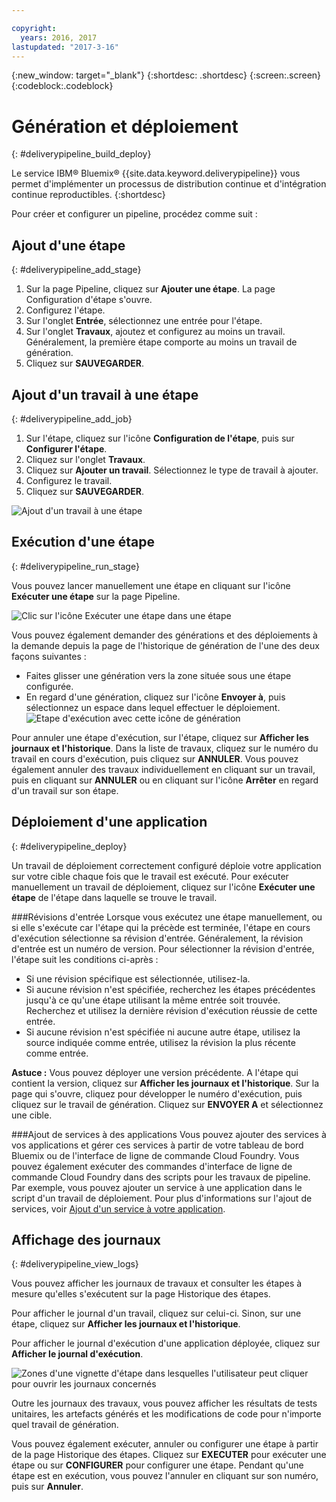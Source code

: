 ```yaml
---

copyright:
  years: 2016, 2017
lastupdated: "2017-3-16"
---
```

<!-- Copyright info at top of file: REQUIRED
    The copyright info is YAML content that must occur at the top of the MD file, before attributes are listed.
    It must be surrounded by 3 dashes.
    The value "years" can contain just one year or a two years separated by a comma. (years: 2014, 2016)
    Indentation as per the previous template must be preserved.
-->

{:new_window: target="_blank"}
{:shortdesc: .shortdesc}
{:screen:.screen}
{:codeblock:.codeblock}

# Génération et déploiement
{: #deliverypipeline_build_deploy}

Le service IBM&reg; Bluemix&reg; {{site.data.keyword.deliverypipeline}} vous permet d'implémenter un processus de distribution continue et d'intégration continue reproductibles.
{:shortdesc}

Pour créer et configurer un pipeline, procédez comme suit :

## Ajout d'une étape
{: #deliverypipeline_add_stage}

1. Sur la page Pipeline, cliquez sur **Ajouter une étape**. La page Configuration d'étape s'ouvre.
2. Configurez l'étape.
  1. Sur l'onglet **Entrée**, sélectionnez une entrée pour l'étape.
  2. Sur l'onglet **Travaux**, ajoutez et configurez au moins un travail. Généralement, la première étape comporte au moins un travail de génération.
3. Cliquez sur **SAUVEGARDER**.

## Ajout d'un travail à une étape
{: #deliverypipeline_add_job}

1. Sur l'étape, cliquez sur l'icône **Configuration de l'étape**, puis sur **Configurer l'étape**.
2. Cliquez sur l'onglet **Travaux**.
3. Cliquez sur **Ajouter un travail**. Sélectionnez le type de travail à ajouter.
4. Configurez le travail.
5. Cliquez sur **SAUVEGARDER**.

![Ajout d'un travail à une étape](images/AddJob2.png)

## Exécution d'une étape
{: #deliverypipeline_run_stage}

Vous pouvez lancer manuellement une étape en cliquant sur l'icône **Exécuter une étape** sur la page Pipeline.

![Clic sur l'icône Exécuter une étape dans une étape](images/RunStage.png)

Vous pouvez également demander des générations et des déploiements à la demande depuis la page de l'historique de génération de l'une des deux façons suivantes :
* Faites glisser une génération vers la zone située sous une étape configurée.
* En regard d'une génération, cliquez sur l'icône **Envoyer à**, puis sélectionnez un espace dans lequel effectuer le déploiement.
  ![Etape d'exécution avec cette icône de génération](images/deploy_to.png)

Pour annuler une étape d'exécution, sur l'étape, cliquez sur **Afficher les journaux et l'historique**. Dans la liste de travaux, cliquez sur le numéro du travail en cours d'exécution, puis cliquez sur **ANNULER**. Vous pouvez également annuler des travaux individuellement en cliquant sur un travail, puis en cliquant sur **ANNULER** ou en cliquant sur l'icône **Arrêter** en regard d'un travail sur son étape.

## Déploiement d'une application
{: #deliverypipeline_deploy}

Un travail de déploiement correctement configuré déploie votre application sur votre cible chaque fois que le travail est exécuté. Pour exécuter manuellement un travail de déploiement, cliquez sur l'icône **Exécuter une étape** de l'étape dans laquelle se trouve le travail.

###Révisions d'entrée
Lorsque vous exécutez une étape manuellement, ou si elle s'exécute car l'étape qui la précède est terminée, l'étape en cours d'exécution sélectionne sa révision d'entrée. Généralement, la révision d'entrée est un numéro de version. Pour
sélectionner la révision d'entrée, l'étape suit les conditions ci-après :

* Si une révision spécifique est sélectionnée, utilisez-la.
* Si aucune révision n'est spécifiée, recherchez les étapes précédentes jusqu'à ce qu'une étape utilisant la même entrée soit trouvée. Recherchez et utilisez la dernière révision d'exécution réussie de cette entrée.
* Si aucune révision n'est spécifiée ni aucune autre étape, utilisez la source indiquée comme entrée, utilisez la révision la plus récente comme entrée.

**Astuce :** Vous pouvez déployer une version précédente. A l'étape qui contient la version, cliquez sur **Afficher les journaux et l'historique**. Sur la page qui s'ouvre, cliquez pour développer le numéro d'exécution, puis cliquez sur le travail de génération. Cliquez sur **ENVOYER A** et sélectionnez une cible.

###Ajout de services à des applications
Vous pouvez ajouter des services à vos applications et gérer ces services à partir de votre tableau de bord Bluemix ou de l'interface de ligne de commande Cloud Foundry. Vous pouvez également exécuter des commandes d'interface de ligne de commande Cloud Foundry dans des scripts pour les travaux de pipeline. Par exemple, vous pouvez ajouter un service à une application dans le script d'un travail de déploiement. Pour plus d'informations sur l'ajout de services, voir [Ajout d'un service à votre application](/docs/services/reqnsi.html#add_service).

## Affichage des journaux
{: #deliverypipeline_view_logs}

Vous pouvez afficher les journaux de travaux et consulter les étapes à mesure qu'elles s'exécutent sur la page Historique des étapes.

Pour afficher le journal d'un travail, cliquez sur celui-ci. Sinon, sur une étape, cliquez sur **Afficher les journaux et l'historique**.

Pour afficher le journal d'exécution d'une application déployée, cliquez sur **Afficher le journal d'exécution**.

![Zones d'une vignette d'étape dans lesquelles l'utilisateur peut cliquer pour ouvrir les journaux concernés](images/view_logs_and_history.png)

Outre les journaux des travaux, vous pouvez afficher les résultats de tests unitaires, les artefacts générés et les modifications de code pour n'importe quel travail de génération.

Vous pouvez également exécuter, annuler ou configurer une étape à partir de la page Historique des étapes. Cliquez sur **EXECUTER** pour exécuter une étape ou sur **CONFIGURER** pour configurer une étape. Pendant qu'une étape est en exécution,
vous pouvez l'annuler en cliquant sur son numéro, puis sur **Annuler**.

